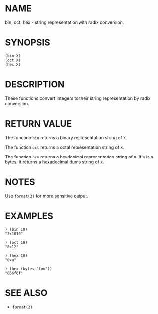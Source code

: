 # NAME
bin, oct, hex - string representation with radix conversion.

# SYNOPSIS

    (bin X)
    (oct X)
    (hex X)

# DESCRIPTION
These functions convert integers to their string representation by radix conversion.

# RETURN VALUE
The function `bin` returns a binary representation string of `X`.

The function `oct` returns a octal representation string of `X`.

The function `hex` returns a hexdecimal representation string of `X`. If `X` is a bytes, it returns a hexadecimal dump string of `X`.

# NOTES
Use `format(3)` for more sensitive output.

# EXAMPLES

    ) (bin 10)
    "2x1010"

    ) (oct 10)
    "8x12"

    ) (hex 10)
    "0xa"

    ) (hex (bytes "foo"))
    "666f6f"

# SEE ALSO
- `format(3)`
